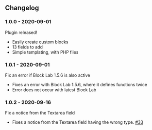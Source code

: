 ## Changelog ##

### 1.0.0 - 2020-09-01 ###

Plugin released!

* Easily create custom blocks
* 13 fields to add
* Simple templating, with PHP files

### 1.0.1 - 2020-09-01 ###

Fix an error if Block Lab 1.5.6 is also active

* Fixes an error with Block Lab 1.5.6, where it defines functions twice
* Error does not occur with latest Block Lab

### 1.0.2 - 2020-09-16 ###

Fix a notice from the Textarea field

* Fixes a notice from the Textarea field having the wrong type. [#33](https://github.com/studiopress/genesis-custom-blocks/pull/33)
